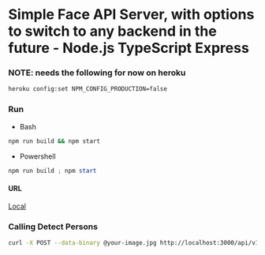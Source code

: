 # Simple Face API Server, with options to switch to any backend in the future - Node.js TypeScript Express #

### NOTE: needs the following for now on heroku ###
```bash
heroku config:set NPM_CONFIG_PRODUCTION=false
```

### Run ###
- Bash
```bash
npm run build && npm start
```
 - Powershell
```powershell
npm run build ; npm start
```

#### URL
[Local](http://localhost:3000/)

### Calling Detect Persons
```bash
curl -X POST --data-binary @your-image.jpg http://localhost:3000/api/v1/detect-persons -H 'Content-Type: application/octet-stream'
```